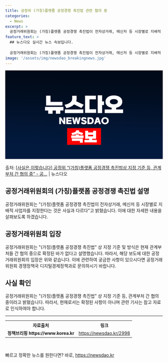 ```yaml
---
title: 공정위 (가칭)플랫폼 공정경쟁 촉진법 관련 협의 중
categories:
  - News
excerpt: >
  공정거래위원회는 (가칭)플랫폼 공정경쟁 촉진법이 전자상거래, 메신저 등 시장별로 지배적 사업자를 지정한다는 …
feature_text: >
  ## 뉴스다오 실시간 뉴스 속보입니다.

  공정거래위원회는 (가칭)플랫폼 공정경쟁 촉진법이 전자상거래, 메신저 등 시장별로 지배적 사업자를 지정한다는 …
image: '/assets/img/newsdao_breakingnews.jpg'
---
```


![뉴스다오 속보](/assets/img/newsdao_breakingnews.jpg)

<p>출처: <a href="https://newsdao.kr/2998" rel="dofollow">[사실은 이렇습니다] 공정위 “(가칭)플랫폼 공정경쟁 촉진법상 지정 기준 등, 관계부처 간 협의 중” - 공…</a> | 뉴스다오</p>

<h2>공정거래위원회의 (가칭)플랫폼 공정경쟁 촉진법 설명</h2>

<p data-ke-size="size16">공정거래위원회는 "(가칭)플랫폼 공정경쟁 촉진법이 전자상거래, 메신저 등 시장별로 지배적 사업자를 지정한다는 것은 사실과 다르다"고 밝혔습니다. 이에 대한 자세한 내용을 살펴보도록 하겠습니다.</p>

<h2 data-ke-size="size26">공정거래위원회 입장</h2>

<p data-ke-size="size16">공정거래위원회는 "(가칭)플랫폼 공정경쟁 촉진법" 상 지정 기준 및 방식은 현재 관계부처들 간 협의 중으로 확정된 바가 없다고 설명했습니다. 따라서, 해당 보도에 대한 공정거래위원회의 입장은 위와 같습니다. 이에 관련하여 궁금한 사항이 있으시다면 공정거래위원회 경쟁정책국 디지털경제정책과로 문의하시기 바랍니다.</p>

<h2 data-ke-size="size26">사실 확인</h2>

<p data-ke-size="size16">공정거래위원회는 "(가칭)플랫폼 공정경쟁 촉진법" 상 지정 기준 등, 관계부처 간 협의 중이라고 밝혔습니다. 따라서, 현재로서는 확정된 사항이 아니며 관련 기사는 참고 자료로 인식하여야 합니다.</p>

<hr data-ke-size="size16">

<table>
	<tr>
		<th><b>자료출처</b></th>
		<th><b>링크</b></th>
	</tr>
	<tr>
		<td style="text-align: center; height: 17px;"><b>정책브리핑 https://www.korea.kr</b></td>
		<td style="text-align: center; height: 17px;"><a href="https://newsdao.kr/2998" target="_blank">https://newsdao.kr/2998</a></td>
	</tr>
</table>

<p data-ke-size="size16">&nbsp;</p> 

빠르고 정확한 뉴스를 원한다면? 바로, <a href="https://newsdao.kr" rel="dofollow">https://newsdao.kr</a>


    
